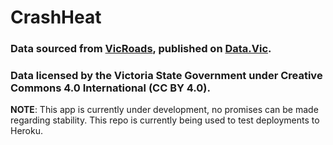 # CrashHeat

### Data sourced from [VicRoads](https://vicroadsopendata-vicroadsmaps.opendata.arcgis.com/datasets/crashes-last-five-years), published on [Data.Vic](https://www.data.vic.gov.au/). 
### Data licensed by the Victoria State Government under Creative Commons 4.0 International (CC BY 4.0).

**NOTE**: This app is currently under development, no promises can be made regarding stability. This repo is currently being used to test deployments to Heroku.

